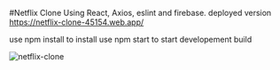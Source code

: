 #Netflix Clone
Using React, Axios, eslint and firebase.
deployed version https://netflix-clone-45154.web.app/

use npm install to install
use npm start to start developement build

<img src="https://i.ibb.co/xHJHXJK/netflix-clone.png" alt="netflix-clone" />

